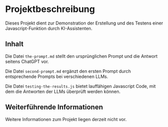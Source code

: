 # Projektbeschreibung

Dieses Projekt dient zur Demonstration der Erstellung und des Testens einer Javascript-Funktion durch KI-Assistenten.

## Inhalt

Die Datei `the-prompt.md` stellt den ursprünglichen Prompt und die Antwort seitens ChatGPT vor.

Die Datei `second-prompt.md` ergänzt den ersten Prompt durch entsprechende Prompts bei verschiedenen LLMs.

Die Datei `testing-the-results.js` bietet lauffähigen Javascript Code, mit dem die Antworten der LLMs überprüft werden können.

## Weiterführende Informationen

Weitere Informationen zum Projekt liegen derzeit nicht vor.
